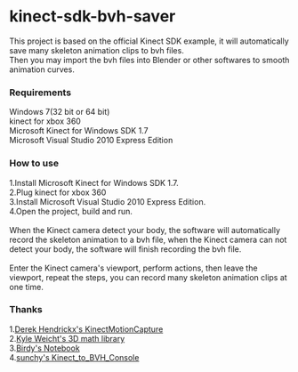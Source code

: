 # kinect-sdk-bvh-saver
This project is based on the official Kinect SDK example, it will automatically save many skeleton animation clips to bvh files.<br/>
Then you may import the bvh files into Blender or other softwares to smooth animation curves.
### Requirements
Windows 7(32 bit or 64 bit)<br/>
kinect for xbox 360<br/>
Microsoft Kinect for Windows SDK 1.7<br/>
Microsoft Visual Studio 2010 Express Edition
### How to use
1.Install Microsoft Kinect for Windows SDK 1.7.<br/>
2.Plug kinect for xbox 360<br/>
3.Install Microsoft Visual Studio 2010 Express Edition.<br/>
4.Open the project, build and run.<br/>
<br/>
When the Kinect camera detect your body, the software will automatically record the skeleton animation to a bvh file, when the Kinect camera can not detect your body, the software will finish recording the bvh file.<br/>
<br/>
Enter the Kinect camera's viewport, perform actions, then leave the viewport, repeat the steps, you can record many skeleton animation clips at one time.

### Thanks
1.[Derek Hendrickx's KinectMotionCapture](https://github.com/derekhendrickx/KinectMotionCapture)<br/>
2.[Kyle Weicht's 3D math library](https://github.com/awesomekyle/math)<br/>
3.[Birdy's Notebook](http://bediyap.com/programming/convert-quaternion-to-euler-rotations/)<br/>
4.[sunchy's Kinect_to_BVH_Console](https://github.com/isunchy/Kinect_to_BVH_Console)
